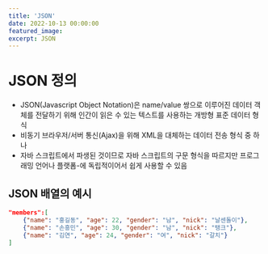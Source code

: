 ```yaml
---
title: 'JSON'
date: 2022-10-13 00:00:00
featured_image: 
excerpt: JSON
---
```


JSON 정의
=======================

* JSON(Javascript Object Notation)은 name/value 쌍으로 이루어진 데이터 객체를 전달하기 위해 인간이 읽은 수 있는 텍스트를 사용하는 개방형 표준 데이터 형식
* 비동기 브라우저/서버 통신(Ajax)을 위해 XML을 대체하는 데이터 전송 형식 중 하나
* 자바 스크립트에서 파생된 것이므로 자바 스크립트의 구문 형식을 따르지만 프로그래밍 언어나 플랫폼-에 독립적이어서 쉽게 사용할 수 있음

JSON 배열의 예시
-------------------

```json
"members":[                                                             
    {"name": "홍길동", "age": 22, "gender": "남", "nick": "날센돌이"},
    {"name": "손흥민", "age": 30, "gender": "남", "nick": "탱크"},
    {"name": "김연", "age": 24, "gender": "여", "nick": "갈치"} 
]
```

